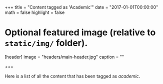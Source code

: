 +++
title = "Content tagged as 'Academic'"
date = "2017-01-01T00:00:00"
math = false
highlight = false

# Optional featured image (relative to `static/img/` folder).
[header]
image = "headers/main-header.jpg"
caption = ""

+++

Here is a list of all the content that has been tagged as *academic*.
